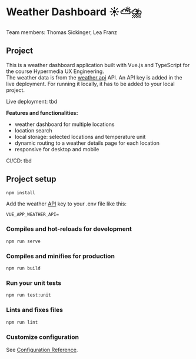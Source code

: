 # Weather Dashboard ☀️⛅️⛈️

Team members: Thomas Sickinger, Lea Franz

## Project

This is a weather dashboard application built with Vue.js and TypeScript for the course Hypermedia UX Engineering.   
The weather data is from the [weather api](https://www.weatherapi.com/) API. An API key is added in the live deployment. For running it locally, it has to be added to your local project.

Live deployment: tbd

**Features and functionalities:**
- weather dashboard for multiple locations
- location search
- local storage: selected locations and temperature unit
- dynamic routing to a weather details page for each location
- responsive for desktop and mobile

CI/CD: tbd

## Project setup

```
npm install
```

Add the weather [API](https://www.weatherapi.com/) key to your .env file like this:
```
VUE_APP_WEATHER_API=
```

### Compiles and hot-reloads for development

```
npm run serve
```

### Compiles and minifies for production

```
npm run build
```

### Run your unit tests

```
npm run test:unit
```

### Lints and fixes files

```
npm run lint
```

### Customize configuration

See [Configuration Reference](https://cli.vuejs.org/config/).
